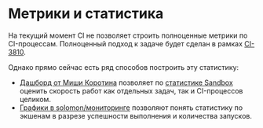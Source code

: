# Метрики и статистика

На текущий момент CI не позволяет строить полноценные метрики по CI-процессам.
Полноценный подход к задаче будет сделан в рамках [CI-3810](https://st.yandex-team.ru/CI-3810).

Однако прямо сейчас есть ряд способов построить эту статистику:
* [Дашборд от Миши Коротина](https://datalens.yandex-team.ru/sk5ibfxg5wrml-ci-monitoring) позволяет по [статистике Sandbox](https://docs.yandex-team.ru/sandbox/statistics) оценить скорость работ как отдельных задач, так и CI-процессов целиком.
* [Графики в solomon/мониторинге](../event/monitoring.md) позволяют понять статистику по экшенам в разрезе успешности выполнения и количества запусков.


